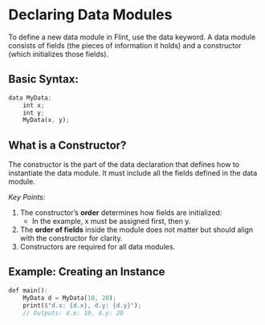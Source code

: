 # Declaring Data Modules

To define a new data module in Flint, use the data keyword. A data module consists of fields (the pieces of information it holds) and a constructor (which initializes those fields).

## Basic Syntax:

```rs
data MyData:
    int x;
    int y;
    MyData(x, y);
```

## What is a Constructor?

The constructor is the part of the data declaration that defines how to instantiate the data module. It must include all the fields defined in the data module.

*Key Points:*

1. The constructor’s **order** determines how fields are initialized:
    - In the example, x must be assigned first, then y.
2. The **order of fields** inside the module does not matter but should align with the constructor for clarity.
3. Constructors are required for all data modules.

## Example: Creating an Instance

```rs
def main():
    MyData d = MyData(10, 20);
    print($"d.x: {d.x}, d.y: {d.y}");
    // Outputs: d.x: 10, d.y: 20
```
